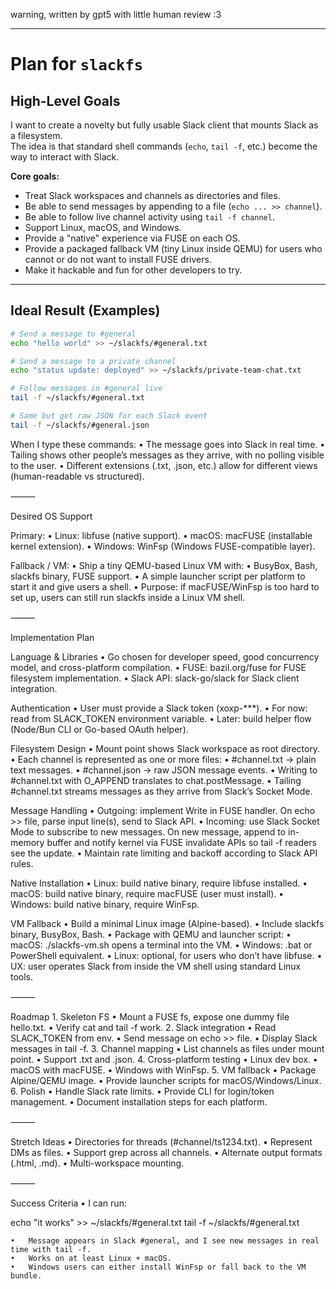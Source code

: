 warning, written by gpt5 with little human review :3

---

# Plan for `slackfs`

## High-Level Goals

I want to create a novelty but fully usable Slack client that mounts Slack as a filesystem.  
The idea is that standard shell commands (`echo`, `tail -f`, etc.) become the way to interact with Slack.

**Core goals:**
- Treat Slack workspaces and channels as directories and files.
- Be able to send messages by appending to a file (`echo ... >> channel`).
- Be able to follow live channel activity using `tail -f channel`.
- Support Linux, macOS, and Windows.
- Provide a "native" experience via FUSE on each OS.
- Provide a packaged fallback VM (tiny Linux inside QEMU) for users who cannot or do not want to install FUSE drivers.
- Make it hackable and fun for other developers to try.

---

## Ideal Result (Examples)

```bash
# Send a message to #general
echo "hello world" >> ~/slackfs/#general.txt

# Send a message to a private channel
echo "status update: deployed" >> ~/slackfs/private-team-chat.txt

# Follow messages in #general live
tail -f ~/slackfs/#general.txt

# Same but get raw JSON for each Slack event
tail -f ~/slackfs/#general.json
```

When I type these commands:
	•	The message goes into Slack in real time.
	•	Tailing shows other people’s messages as they arrive, with no polling visible to the user.
	•	Different extensions (.txt, .json, etc.) allow for different views (human-readable vs structured).

⸻

Desired OS Support

Primary:
	•	Linux: libfuse (native support).
	•	macOS: macFUSE (installable kernel extension).
	•	Windows: WinFsp (Windows FUSE-compatible layer).

Fallback / VM:
	•	Ship a tiny QEMU-based Linux VM with:
	•	BusyBox, Bash, slackfs binary, FUSE support.
	•	A simple launcher script per platform to start it and give users a shell.
	•	Purpose: if macFUSE/WinFsp is too hard to set up, users can still run slackfs inside a Linux VM shell.

⸻

Implementation Plan

Language & Libraries
	•	Go chosen for developer speed, good concurrency model, and cross-platform compilation.
	•	FUSE: bazil.org/fuse for FUSE filesystem implementation.
	•	Slack API: slack-go/slack for Slack client integration.

Authentication
	•	User must provide a Slack token (xoxp-***).
	•	For now: read from SLACK_TOKEN environment variable.
	•	Later: build helper flow (Node/Bun CLI or Go-based OAuth helper).

Filesystem Design
	•	Mount point shows Slack workspace as root directory.
	•	Each channel is represented as one or more files:
	•	#channel.txt → plain text messages.
	•	#channel.json → raw JSON message events.
	•	Writing to #channel.txt with O_APPEND translates to chat.postMessage.
	•	Tailing #channel.txt streams messages as they arrive from Slack’s Socket Mode.

Message Handling
	•	Outgoing: implement Write in FUSE handler. On echo >> file, parse input line(s), send to Slack API.
	•	Incoming: use Slack Socket Mode to subscribe to new messages. On new message, append to in-memory buffer and notify kernel via FUSE invalidate APIs so tail -f readers see the update.
	•	Maintain rate limiting and backoff according to Slack API rules.

Native Installation
	•	Linux: build native binary, require libfuse installed.
	•	macOS: build native binary, require macFUSE (user must install).
	•	Windows: build native binary, require WinFsp.

VM Fallback
	•	Build a minimal Linux image (Alpine-based).
	•	Include slackfs binary, BusyBox, Bash.
	•	Package with QEMU and launcher script:
	•	macOS: ./slackfs-vm.sh opens a terminal into the VM.
	•	Windows: .bat or PowerShell equivalent.
	•	Linux: optional, for users who don’t have libfuse.
	•	UX: user operates Slack from inside the VM shell using standard Linux tools.

⸻

Roadmap
	1.	Skeleton FS
	•	Mount a FUSE fs, expose one dummy file hello.txt.
	•	Verify cat and tail -f work.
	2.	Slack integration
	•	Read SLACK_TOKEN from env.
	•	Send message on echo >> file.
	•	Display Slack messages in tail -f.
	3.	Channel mapping
	•	List channels as files under mount point.
	•	Support .txt and .json.
	4.	Cross-platform testing
	•	Linux dev box.
	•	macOS with macFUSE.
	•	Windows with WinFsp.
	5.	VM fallback
	•	Package Alpine/QEMU image.
	•	Provide launcher scripts for macOS/Windows/Linux.
	6.	Polish
	•	Handle Slack rate limits.
	•	Provide CLI for login/token management.
	•	Document installation steps for each platform.

⸻

Stretch Ideas
	•	Directories for threads (#channel/ts1234.txt).
	•	Represent DMs as files.
	•	Support grep across all channels.
	•	Alternate output formats (.html, .md).
	•	Multi-workspace mounting.

⸻

Success Criteria
	•	I can run:

echo "it works" >> ~/slackfs/#general.txt
tail -f ~/slackfs/#general.txt


	•	Message appears in Slack #general, and I see new messages in real time with tail -f.
	•	Works on at least Linux + macOS.
	•	Windows users can either install WinFsp or fall back to the VM bundle.
